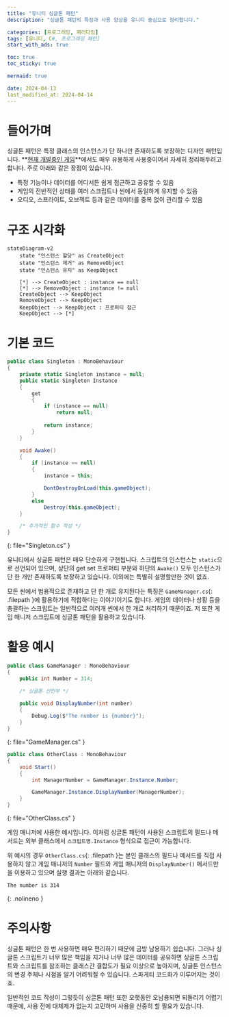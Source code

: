 ```yaml
---
title: "유니티 싱글톤 패턴"
description: "싱글톤 패턴의 특징과 사용 양상을 유니티 중심으로 정리합니다."

categories: [프로그래밍, 패러다임]
tags: [유니티, C#, 프로그래밍 패턴]
start_with_ads: true

toc: true
toc_sticky: true

mermaid: true

date: 2024-04-13
last_modified_at: 2024-04-14
---
```


# **들어가며**

싱글톤 패턴은 특정 클래스의 인스턴스가 단 하나만 존재하도록 보장하는 디자인 패턴입니다. **[현재 개발중인 게임](https://hynrng.github.io/posts/armonia-planning/)**에서도 매우 유용하게 사용중이어서 자세히 정리해두려고 합니다. 주로 아래와 같은 장점이 있습니다.

- 특정 기능이나 데이터를 어디서든 쉽게 접근하고 공유할 수 있음
- 게임의 전반적인 상태를 여러 스크립트나 씬에서 동일하게 유지할 수 있음
- 오디오, 스프라이트, 오브젝트 등과 같은 데이터를 중복 없이 관리할 수 있음

# **구조 시각화**

```mermaid
stateDiagram-v2
    state "인스턴스 할당" as CreateObject
    state "인스턴스 제거" as RemoveObject
    state "인스턴스 유지" as KeepObject

    [*] --> CreateObject : instance == null
    [*] --> RemoveObject : instance != null
    CreateObject --> KeepObject
    RemoveObject --> KeepObject
    KeepObject --> KeepObject : 프로퍼티 접근
    KeepObject --> [*]
```

# **기본 코드**

```cs
public class Singleton : MonoBehaviour
{
    private static Singleton instance = null;
    public static Singleton Instance
    {
        get
        {
            if (instance == null)
                return null;
                
            return instance;
        }
    }

    void Awake()
    {
        if (instance == null)
        {
            instance = this;

            DontDestroyOnLoad(this.gameObject);
        }
        else
            Destroy(this.gameObject);
    }

    /* 추가적인 함수 작성 */
}
```
{: file="Singleton.cs" }

유니티에서 싱글톤 패턴은 매우 단순하게 구현됩니다. 스크립트의 인스턴스는 `static`으로 선언되어 있으며, 상단의 get set 프로퍼티 부분와 하단의 `Awake()` 모두 인스턴스가 단 한 개만 존재하도록 보장하고 있습니다. 이외에는 특별히 설명할만한 것이 없죠.

모든 씬에서 범용적으로 존재하고 단 한 개로 유지된다는 특징은 `GameManager.cs`{: .filepath }에 활용하기에 적합하다는 이야기이기도 합니다. 게임의 데이터나 상황 등을 총괄하는 스크립트는 일반적으로 여러개 씬에서 한 개로 처리하기 때문이죠. 저 또한 게임 매니저 스크립트에 싱글톤 패턴을 활용하고 있습니다.

# **활용 예시**

```cs
public class GameManager : MonoBehaviour
{
    public int Number = 314;

    /* 싱글톤 선언부 */

    public void DisplayNumber(int number)
    {
        Debug.Log($"The number is {number}");
    }
}
```
{: file="GameManager.cs" }

```cs
public class OtherClass : MonoBehaviour
{
    void Start()
    {
        int ManagerNumber = GameManager.Instance.Number;

        GameManager.Instance.DisplayNumber(ManagerNumber);
    }
}
```
{: file="OtherClass.cs" }

게임 매니저에 사용한 예시입니다. 이처럼 싱글톤 패턴이 사용된 스크립트의 필드나 메서드는 외부 클래스에서 `스크립트명.Instance` 형식으로 접근이 가능합니다.

위 예시의 경우 `OtherClass.cs`{: .filepath }는 본인 클래스의 필드나 메서드를 직접 사용하지 않고 게임 매니저의 `Number` 필드와 게임 매니저의 `DisplayNumber()` 메서드만을 이용하고 있으며 실행 결과는 아래와 같습니다.

```bash
The number is 314
```
{: .nolineno }

# **주의사항**

싱글톤 패턴은 한 번 사용하면 매우 편리하기 때문에 금방 남용하기 쉽습니다. 그러나 싱글톤 스크립트가 너무 많은 책임을 지거나 너무 많은 데이터를 공유하면 싱글톤 스크립트와 스크립트를 참조하는 클래스간 결합도가 필요 이상으로 높아지며, 싱글톤 인스턴스의 변경 주체나 시점을 알기 어려워질 수 있습니다. 스파게티 코드화가 이루어지는 것이죠.

일반적인 코드 작성이 그렇듯이 싱글톤 패턴 또한 오랫동안 오남용되면 되돌리기 어렵기 때문에, 사용 전에 대체제가 없는지 고민하며 사용을 신중히 할 필요가 있습니다.